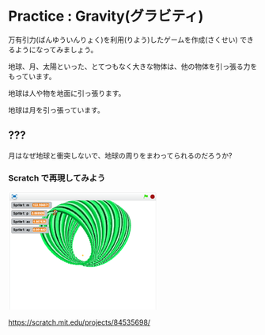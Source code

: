 # Practice : Gravity(グラビティ)

万有引力(ばんゆういんりょく)を利用(りよう)したゲームを作成(さくせい)
できるようになってみましょう。




地球、月、太陽といった、とてつもなく大きな物体は、他の物体を引っ張る力をもっています。


地球は人や物を地面に引っ張ります。



地球は月を引っ張っています。



## ??? 

月はなぜ地球と衝突しないで、地球の周りをまわってられるのだろうか?



### Scratch で再現してみよう
![](about.png)

https://scratch.mit.edu/projects/84535698/
